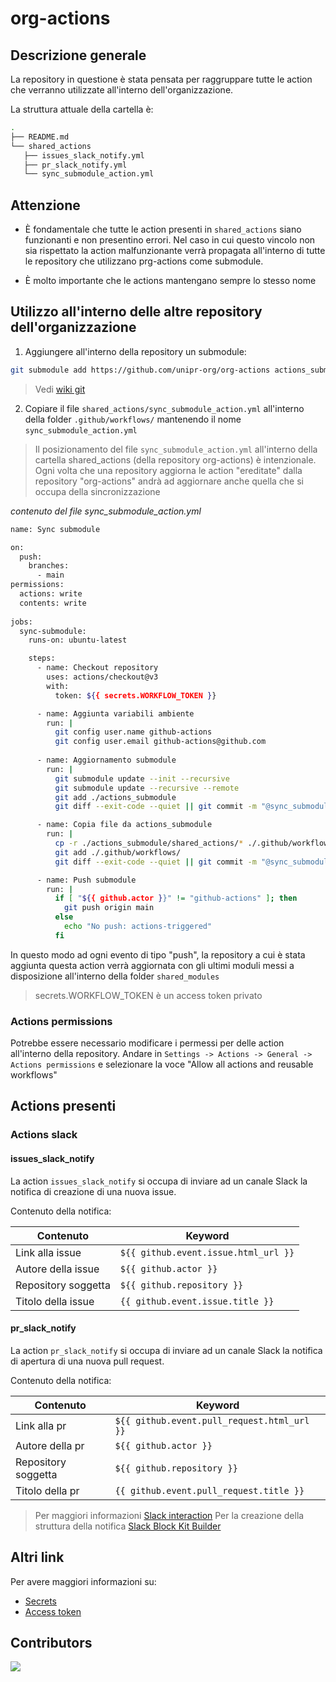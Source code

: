 # org-actions

## Descrizione generale

La repository in questione è stata pensata per raggruppare tutte le action che verranno utilizzate all'interno dell'organizzazione.

La struttura attuale della cartella è:
```bash
.
├── README.md
└── shared_actions
   ├── issues_slack_notify.yml
   ├── pr_slack_notify.yml
   └── sync_submodule_action.yml
```

## Attenzione

- È fondamentale che tutte le action presenti in `shared_actions` siano funzionanti e non presentino errori. Nel caso in cui questo vincolo non sia rispettato la action malfunzionante verrà propagata all'interno di tutte le repository che utilizzano prg-actions come submodule.

- È molto importante che le actions mantengano sempre lo stesso nome

## Utilizzo all'interno delle altre repository dell'organizzazione

1. Aggiungere all'interno della repository un submodule:
```bash
git submodule add https://github.com/unipr-org/org-actions actions_submodule
```

> Vedi [wiki git](https://git-scm.com/book/en/v2/Git-Tools-Submodules)

2. Copiare il file `shared_actions/sync_submodule_action.yml` all'interno della folder `.github/workflows/` mantenendo il nome `sync_submodule_action.yml`


> Il posizionamento del file `sync_submodule_action.yml` all'interno della cartella shared_actions (della repository org-actions) è intenzionale. Ogni volta che una repository aggiorna le action "ereditate" dalla repository "org-actions" andrà ad aggiornare anche quella che si occupa della sincronizzazione

_contenuto del file sync_submodule_action.yml_
```bash
name: Sync submodule

on:
  push:
    branches:
      - main
permissions:
  actions: write
  contents: write
  
jobs:
  sync-submodule:
    runs-on: ubuntu-latest

    steps:
      - name: Checkout repository
        uses: actions/checkout@v3
        with:
          token: ${{ secrets.WORKFLOW_TOKEN }}

      - name: Aggiunta variabili ambiente
        run: |
          git config user.name github-actions
          git config user.email github-actions@github.com
      
      - name: Aggiornamento submodule
        run: |
          git submodule update --init --recursive
          git submodule update --recursive --remote
          git add ./actions_submodule
          git diff --exit-code --quiet || git commit -m "@sync_submodule_action: Aggiornamento actions_submodule"

      - name: Copia file da actions_submodule
        run: |
          cp -r ./actions_submodule/shared_actions/* ./.github/workflows/
          git add ./.github/workflows/
          git diff --exit-code --quiet || git commit -m "@sync_submodule_action: Copia automatica di file da ./org-actions/shared_actions/* a ./.github/workflows/"

      - name: Push submodule
        run: |
          if [ "${{ github.actor }}" != "github-actions" ]; then
            git push origin main
          else
            echo "No push: actions-triggered"
          fi
```

In questo modo ad ogni evento di tipo "push", la repository a cui è stata aggiunta questa action verrà aggiornata con gli ultimi moduli messi a disposizione all'interno della folder `shared_modules`

> secrets.WORKFLOW_TOKEN è un access token privato

### Actions permissions

Potrebbe essere necessario modificare i permessi per delle action all'interno della repository. Andare in `Settings -> Actions -> General -> Actions permissions` e selezionare la voce "Allow all actions and reusable workflows"

## Actions presenti

### Actions slack

#### issues_slack_notify
 
 La action `issues_slack_notify` si occupa di inviare ad un canale Slack la notifica di creazione di una nuova issue.

Contenuto della notifica:

| Contenuto           | Keyword                              |
| ------------------- | ------------------------------------ |
| Link alla issue     | `${{ github.event.issue.html_url }}` |
| Autore della issue  | `${{ github.actor }}`                |
| Repository soggetta | `${{ github.repository }}`           |
| Titolo della issue  | `{{ github.event.issue.title }}`     |

#### pr_slack_notify

 La action `pr_slack_notify` si occupa di inviare ad un canale Slack la notifica di apertura di una nuova pull request.

Contenuto della notifica:

| Contenuto           | Keyword                              |
| ------------------- | ------------------------------------ |
| Link alla pr     | `${{ github.event.pull_request.html_url }}` |
| Autore della pr  | `${{ github.actor }}`                |
| Repository soggetta | `${{ github.repository }}`           |
| Titolo della pr  | `{{ github.event.pull_request.title }}`     |


> Per maggiori informazioni [Slack interaction](https://github.com/marketplace/actions/post-slack-message "https://github.com/marketplace/actions/post-slack-message")
> Per la creazione della struttura della notifica [Slack Block Kit Builder](https://api.slack.com/block-kit-builder/)

## Altri link

Per avere maggiori informazioni su:
- [Secrets](https://docs.github.com/en/actions/security-guides/using-secrets-in-github-actions)
- [Access token](https://docs.github.com/en/authentication/keeping-your-account-and-data-secure/managing-your-personal-access-tokens)


## Contributors

<a href="https://github.com/unipr-org/org-actions/graphs/contributors">
  <img src="https://contrib.rocks/image?repo=unipr-org/org-actions" />
</a>